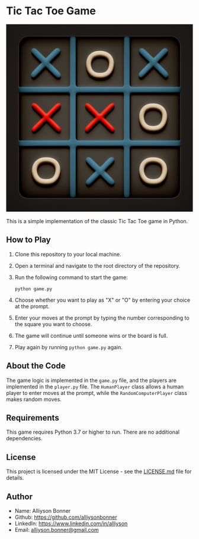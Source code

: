 # Tic Tac Toe Game

![Screenshot of Tic Tac Toe game being played with X and O in the boxes](https://github.com/AlliysonBonner/TicTacToe/blob/main/image.png?raw=true)

This is a simple implementation of the classic Tic Tac Toe game in Python.

## How to Play

1. Clone this repository to your local machine.
2. Open a terminal and navigate to the root directory of the repository.
3. Run the following command to start the game:

    ```
    python game.py
    ```

4. Choose whether you want to play as "X" or "O" by entering your choice at the prompt.
5. Enter your moves at the prompt by typing the number corresponding to the square you want to choose.
6. The game will continue until someone wins or the board is full.
7. Play again by running `python game.py` again.

## About the Code

The game logic is implemented in the `game.py` file, and the players are implemented in the `player.py` file. The `HumanPlayer` class allows a human player to enter moves at the prompt, while the `RandomComputerPlayer` class makes random moves.

## Requirements

This game requires Python 3.7 or higher to run. There are no additional dependencies.

## License
This project is licensed under the MIT License - see the [LICENSE.md](https://github.com/alliysonbonner/TicTacToe/LICENSE.md) file for details.

## Author
* Name: Alliyson Bonner
* Github: https://github.com/alliysonbonner
* LinkedIn: https://www.linkedin.com/in/alliyson
* Email: alliyson.bonner@gmail.com
